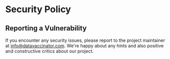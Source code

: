 # Security Policy

## Reporting a Vulnerability

If you encounter any security issues, please report to the project maintainer at info@datavaccinator.com. 
We're happy about any hints and also positive and constructive critics about our project.
